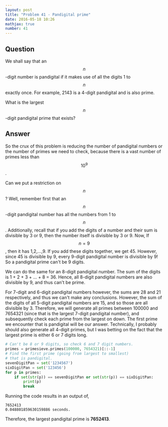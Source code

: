 ```yaml
---
layout: post
title: "Problem 41 - Pandigital prime"
date: 2016-05-18 10:26
mathjax: true
number: 41
---
```


## Question

We shall say that an $$n$$-digit number is pandigital if it makes use of all the digits 1 to $$n$$ exactly once. For example, 2143 is a 4-digit pandigital and is also prime.

What is the largest $$n$$-digit pandigital prime that exists?

## Answer

So the crux of this problem is reducing the number of pandigital numbers or the number of primes we need to check, because there is a vast number of primes less than $$10^9$$.

Can we put a restriction on $$n$$? Well, remember first that an $$n$$-digit pandigital number has all the numbers from 1 to $$n$$. Additionally, recall that if you add the digits of a number and their sum is divisible by 3 or 9, then the number itself is divisible by 3 or 9. Now, If $$n=9$$, then it has 1,2,...,9. If you add these digits together, we get 45. However, since 45 is divisible by 9, every 9-digit pandigital number is divisible by 9! So a pandigital prime can't be 9 digits.

We can do the same for an 8-digit pandigital number. The sum of the digits is 1 + 2 + 3 + ... + 8 = 36. Hence, all 8-digit pandigital numbers are also divisible by 9, and thus can't be prime.

For 7-digit and 6-digit pandigital numbers however, the sums are 28 and 21 respectively, and thus we can't make any conclusions. However, the sum of the digits of all 5-digit pandigital numbers are 15, and so those are all divisible by 3. Therefore, we will generate all primes between 100000 and 7654321 (since that is the largest 7-digit pandigital number), and subsequently check each prime from the largest on down. The first prime we encounter that is pandigital will be our answer. Technically, I probably should also generate all 4-digit primes, but I was betting on the fact that the largest prime is either 6 or 7 digits long.

```python
# Can't be 8 or 9 digits, so check 6 and 7 digit numbers.
primes = primesieve.primes(100000, 7654321)[::-1]
# Find the first prime (going from largest to smallest)
# that is pandigital.
sevenDigitPan = set('1234567')
sixDigitPan = set('123456')
for p in primes:
    if set(str(p)) == sevenDigitPan or set(str(p)) == sixDigitPan:
        print(p)
        break
```

Running the code results in an output of,

```
7652413
0.048801859630159886 seconds.
```

Therefore, the largest pandigital prime is **7652413**.